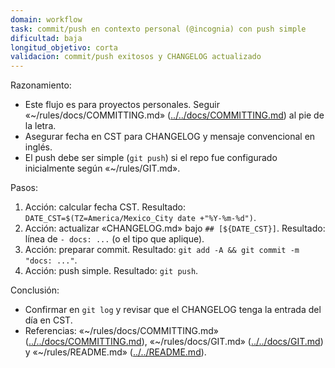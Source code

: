 ```yaml
---
domain: workflow
task: commit/push en contexto personal (@incognia) con push simple
dificultad: baja
longitud_objetivo: corta
validacion: commit/push exitosos y CHANGELOG actualizado
---
```


Razonamiento:
- Este flujo es para proyectos personales. Seguir «~/rules/docs/COMMITTING.md» ([../../docs/COMMITTING.md](../../docs/COMMITTING.md)) al pie de la letra.
- Asegurar fecha en CST para CHANGELOG y mensaje convencional en inglés.
- El push debe ser simple (`git push`) si el repo fue configurado inicialmente según «~/rules/GIT.md».

Pasos:
1) Acción: calcular fecha CST.
   Resultado: `DATE_CST=$(TZ=America/Mexico_City date +"%Y-%m-%d")`.
2) Acción: actualizar «CHANGELOG.md» bajo `## [${DATE_CST}]`.
   Resultado: línea de `- docs: ...` (o el tipo que aplique).
3) Acción: preparar commit.
   Resultado: `git add -A && git commit -m "docs: ..."`.
4) Acción: push simple.
   Resultado: `git push`.

Conclusión:
- Confirmar en `git log` y revisar que el CHANGELOG tenga la entrada del día en CST.
- Referencias: «~/rules/docs/COMMITTING.md» ([../../docs/COMMITTING.md](../../docs/COMMITTING.md)), «~/rules/docs/GIT.md» ([../../docs/GIT.md](../../docs/GIT.md)) y «~/rules/README.md» ([../../README.md](../../README.md)).

